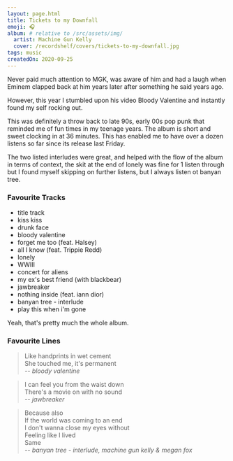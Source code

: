 ```yaml
---
layout: page.html
title: Tickets to my Downfall
emoji: 🎧
album: # relative to /src/assets/img/
  artist: Machine Gun Kelly
  cover: /recordshelf/covers/tickets-to-my-downfall.jpg
tags: music
createdOn: 2020-09-25
---
```


Never paid much attention to MGK, was aware of him and had a laugh when Eminem clapped back at him years later after something he said years ago.

However, this year I stumbled upon his video Bloody Valentine and instantly found my self rocking out.

This was definitely a throw back to late 90s, early 00s pop punk that reminded me of fun times in my teenage years. 
The album is short and sweet clocking in at 36 minutes. This has enabled me to have over a dozen listens so far since its release last Friday.

The two listed interludes were great, and helped with the flow of the album in terms of context, the skit at the end of lonely was fine for 1 listen through but I found myself skipping on further listens, but I always listen ot banyan tree.

### Favourite Tracks

* title track
* kiss kiss
* drunk face
* bloody valentine
* forget me too (feat. Halsey)
* all I know (feat. Trippie Redd)
* lonely
* WWIII
* concert for aliens
* my ex's best friend (with blackbear)
* jawbreaker
* nothing inside (feat. iann dior)
* banyan tree - interlude
* play this when i'm gone

Yeah, that's pretty much the whole album.

### Favourite Lines

> Like handprints in wet cement<br>
> She touched me, it's permanent<br>
> <cite>-- bloody valentine</cite>

> I can feel you from the waist down<br>
> There's a movie on with no sound<br>
> <cite>-- jawbreaker</cite>

> Because also<br>
> If the world was coming to an end<br>
> I don't wanna close my eyes without<br>
> Feeling like I lived<br>
> Same<br>
> <cite>-- banyan tree - interlude, machine gun kelly & megan fox</cite>